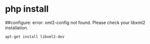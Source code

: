 # php install
##configure: error: xml2-config not found. Please check your libxml2 installation.

```shell
apt-get install libxml2-dev
```

